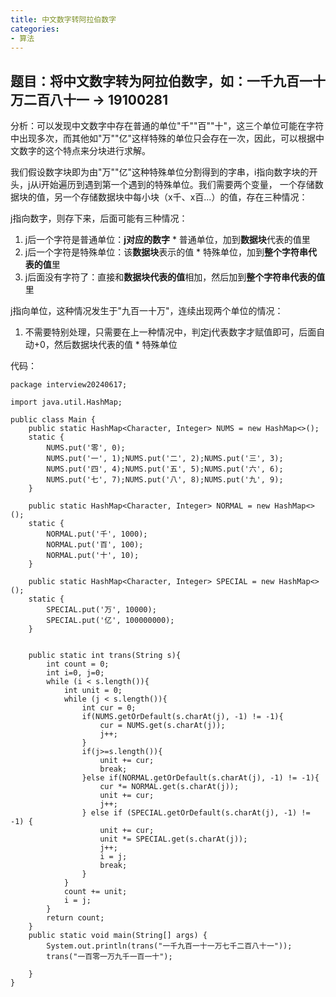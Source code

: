 ```yaml
---
title: 中文数字转阿拉伯数字
categories: 
- 算法
---
```


## 题目：将中文数字转为阿拉伯数字，如：一千九百一十万二百八十一 -> 19100281

分析：可以发现中文数字中存在普通的单位"千""百""十"，这三个单位可能在字符中出现多次，而其他如"万""亿"这样特殊的单位只会存在一次，因此，可以根据中文数字的这个特点来分块进行求解。

我们假设数字块即为由"万""亿"这种特殊单位分割得到的字串，i指向数字块的开头，j从i开始遍历到遇到第一个遇到的特殊单位。我们需要两个变量， 一个存储数据块的值，另一个存储数据块中每小块（x千、x百...）的值，存在三种情况：

j指向数字，则存下来，后面可能有三种情况：
1. j后一个字符是普通单位：**j对应的数字** * 普通单位，加到**数据块**代表的值里
2. j后一个字符是特殊单位：该**数据块**表示的值 * 特殊单位，加到**整个字符串代表的值**里
3. j后面没有字符了：直接和**数据块代表的值**相加，然后加到**整个字符串代表的值**里

j指向单位，这种情况发生于"九百一十万"，连续出现两个单位的情况：
1. 不需要特别处理，只需要在上一种情况中，判定j代表数字才赋值即可，后面自动+0，然后数据块代表的值 * 特殊单位

代码：

```
package interview20240617;

import java.util.HashMap;

public class Main {
    public static HashMap<Character, Integer> NUMS = new HashMap<>();
    static {
        NUMS.put('零', 0);
        NUMS.put('一', 1);NUMS.put('二', 2);NUMS.put('三', 3);
        NUMS.put('四', 4);NUMS.put('五', 5);NUMS.put('六', 6);
        NUMS.put('七', 7);NUMS.put('八', 8);NUMS.put('九', 9);
    }

    public static HashMap<Character, Integer> NORMAL = new HashMap<>();
    static {
        NORMAL.put('千', 1000);
        NORMAL.put('百', 100);
        NORMAL.put('十', 10);
    }

    public static HashMap<Character, Integer> SPECIAL = new HashMap<>();
    static {
        SPECIAL.put('万', 10000);
        SPECIAL.put('亿', 100000000);
    }


    public static int trans(String s){
        int count = 0;
        int i=0, j=0;
        while (i < s.length()){
            int unit = 0;
            while (j < s.length()){
                int cur = 0;
                if(NUMS.getOrDefault(s.charAt(j), -1) != -1){
                    cur = NUMS.get(s.charAt(j));
                    j++;
                }
                if(j>=s.length()){
                    unit += cur;
                    break;
                }else if(NORMAL.getOrDefault(s.charAt(j), -1) != -1){
                    cur *= NORMAL.get(s.charAt(j));
                    unit += cur;
                    j++;
                } else if (SPECIAL.getOrDefault(s.charAt(j), -1) != -1) {
                    unit += cur;
                    unit *= SPECIAL.get(s.charAt(j));
                    j++;
                    i = j;
                    break;
                }
            }
            count += unit;
            i = j;
        }
        return count;
    }
    public static void main(String[] args) {
        System.out.println(trans("一千九百一十一万七千二百八十一"));
        trans("一百零一万九千一百一十");
        
    }
}
```